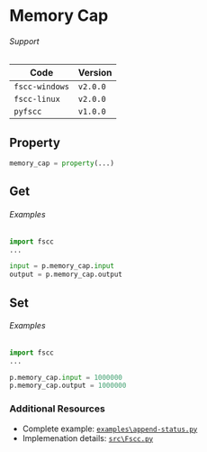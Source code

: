 # Memory Cap

###### Support
| Code           | Version
| -------------- | --------
| `fscc-windows` | `v2.0.0` 
| `fscc-linux`   | `v2.0.0` 
| `pyfscc`       | `v1.0.0`


## Property
```python
memory_cap = property(...)
```


## Get
###### Examples
```python
import fscc
...

input = p.memory_cap.input
output = p.memory_cap.output
```


## Set
###### Examples
```python
import fscc
...

p.memory_cap.input = 1000000
p.memory_cap.output = 1000000
```


### Additional Resources
- Complete example: [`examples\append-status.py`](https://github.com/commtech/netfscc/blob/master/examples/append-status.py)
- Implemenation details: [`src\Fscc.py`](https://github.com/commtech/netfscc/blob/master/fscc.py)
